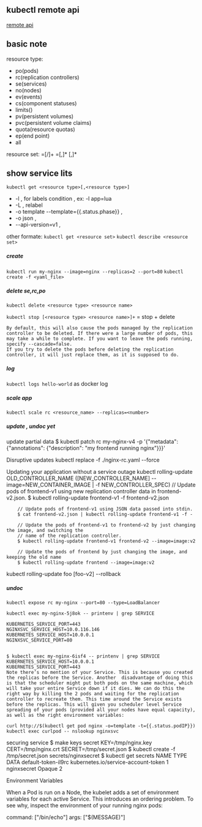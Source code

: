 ## kubectl remote api
[remote api](http://kubernetes.io/v1.0/docs/user-guide/kubectl/kubectl.html)








## basic note
resource type: 
- po(pods)
- rc(replication controllers) 
- se(services)
- no(nodes)
- ev(events)
- cs(component statuses)
- limits()
- pv(persistent volumes)
- pvc(persistent volume claims)
- quota(resource quotas)
- ep(end point)
- all

resource set:
=[<resource type>/<resource name>]+
=<resource type>[,<resource type>]* <resource name>[,<resource name>]*


## show service lits
`kubectl get <resource type>[,<resource type>]`
- -l , for labels condition , ex: -l app=lua
- -L , relabel
- -o template --template={{.status.phase}} ,
- -o json ,
- --api-version=v1 ,

other formate:
`kubectl get <resource set>`
`kubectl describe <resource set>`


##### create 
`kubectl run my-nginx --image=nginx --replicas=2 --port=80`
`kubectl create -f <yaml_file>`


##### delete se,rc,po
`kubectl delete <resource type> <resource name>`
 
`kubectl stop [<resource type> <resource name>]+`
 = stop + delete

    By default, this will also cause the pods managed by the replication controller to be deleted. If there were a large number of pods, this may take a while to complete. If you want to leave the pods running, specify --cascade=false.
    If you try to delete the pods before deleting the replication controller, it will just replace them, as it is supposed to do.



##### log
`kubectl logs hello-world` as docker log

##### scale app
`kubectl scale rc <resource_name> --replicas=<number>`



##### update , undoc yet


update partial data
$ kubectl patch rc my-nginx-v4 -p '{"metadata": {"annotations": {"description": "my frontend running nginx"}}}' 


Disruptive updates
 kubectl replace -f ./nginx-rc.yaml --force





Updating your application without a service outage
        kubectl rolling-update OLD_CONTROLLER_NAME ([NEW_CONTROLLER_NAME] --image=NEW_CONTAINER_IMAGE | -f NEW_CONTROLLER_SPEC)
        // Update pods of frontend-v1 using new replication controller data in frontend-v2.json.
        $ kubectl rolling-update frontend-v1 -f frontend-v2.json

        // Update pods of frontend-v1 using JSON data passed into stdin.
        $ cat frontend-v2.json | kubectl rolling-update frontend-v1 -f -

        // Update the pods of frontend-v1 to frontend-v2 by just changing the image, and switching the
        // name of the replication controller.
        $ kubectl rolling-update frontend-v1 frontend-v2 --image=image:v2

        // Update the pods of frontend by just changing the image, and keeping the old name
        $ kubectl rolling-update frontend --image=image:v2

kubectl rolling-update foo [foo-v2] --rollback



##### undoc
`kubectl expose rc my-nginx --port=80 --type=LoadBalancer`

`kubectl exec my-nginx-5j8ok -- printenv | grep SERVICE`

    KUBERNETES_SERVICE_PORT=443
    NGINXSVC_SERVICE_HOST=10.0.116.146
    KUBERNETES_SERVICE_HOST=10.0.0.1
    NGINXSVC_SERVICE_PORT=80


    $ kubectl exec my-nginx-6isf4 -- printenv | grep SERVICE
    KUBERNETES_SERVICE_HOST=10.0.0.1
    KUBERNETES_SERVICE_PORT=443
    Note there’s no mention of your Service. This is because you created the replicas before the Service. Another  disadvantage of doing this is that the scheduler might put both pods on the same machine, which will take your entire Service down if it dies. We can do this the right way by killing the 2 pods and waiting for the replication controller to recreate them. This time around the Service exists before the replicas. This will given you scheduler level Service spreading of your pods (provided all your nodes have equal capacity), as well as the right environment variables:

    curl http://$(kubectl get pod nginx -o=template -t={{.status.podIP}})
    kubectl exec curlpod -- nslookup nginxsvc




securing service
$ make keys secret KEY=/tmp/nginx.key CERT=/tmp/nginx.crt SECRET=/tmp/secret.json
$ kubectl create -f /tmp/secret.json
secrets/nginxsecret
$ kubectl get secrets
NAME                  TYPE                                  DATA
default-token-il9rc   kubernetes.io/service-account-token   1
nginxsecret           Opaque                                2



Environment Variables

When a Pod is run on a Node, the kubelet adds a set of environment variables for each active Service. This introduces an ordering problem. To see why, inspect the environment of your running nginx pods:

command: ["/bin/echo"]
    args: ["$(MESSAGE)"]


